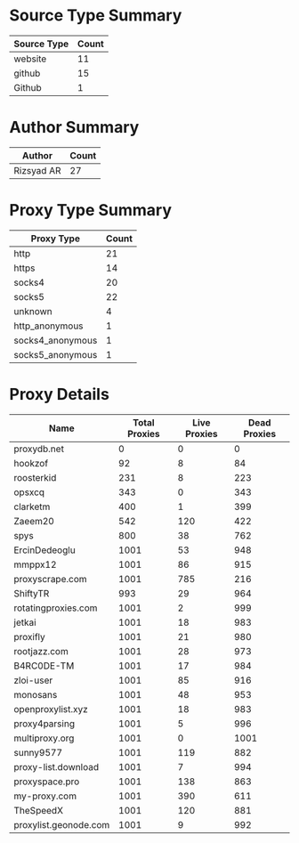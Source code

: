 # Source Type Summary

| Source Type | Count |
|-------------|-------|
| website | 11 |
| github | 15 |
| Github | 1 |


# Author Summary

| Author | Count |
|--------|-------|
| Rizsyad AR | 27 |


# Proxy Type Summary

| Proxy Type | Count |
|------------|-------|
| http | 21 |
| https | 14 |
| socks4 | 20 |
| socks5 | 22 |
| unknown | 4 |
| http_anonymous | 1 |
| socks4_anonymous | 1 |
| socks5_anonymous | 1 |


# Proxy Details

| Name | Total Proxies | Live Proxies | Dead Proxies |
|------|---------------|--------------|---------------|
| proxydb.net | 0 | 0 | 0 |
| hookzof | 92 | 8 | 84 |
| roosterkid | 231 | 8 | 223 |
| opsxcq | 343 | 0 | 343 |
| clarketm | 400 | 1 | 399 |
| Zaeem20 | 542 | 120 | 422 |
| spys | 800 | 38 | 762 |
| ErcinDedeoglu | 1001 | 53 | 948 |
| mmppx12 | 1001 | 86 | 915 |
| proxyscrape.com | 1001 | 785 | 216 |
| ShiftyTR | 993 | 29 | 964 |
| rotatingproxies.com | 1001 | 2 | 999 |
| jetkai | 1001 | 18 | 983 |
| proxifly | 1001 | 21 | 980 |
| rootjazz.com | 1001 | 28 | 973 |
| B4RC0DE-TM | 1001 | 17 | 984 |
| zloi-user | 1001 | 85 | 916 |
| monosans | 1001 | 48 | 953 |
| openproxylist.xyz | 1001 | 18 | 983 |
| proxy4parsing | 1001 | 5 | 996 |
| multiproxy.org | 1001 | 0 | 1001 |
| sunny9577 | 1001 | 119 | 882 |
| proxy-list.download | 1001 | 7 | 994 |
| proxyspace.pro | 1001 | 138 | 863 |
| my-proxy.com | 1001 | 390 | 611 |
| TheSpeedX | 1001 | 120 | 881 |
| proxylist.geonode.com | 1001 | 9 | 992 |
